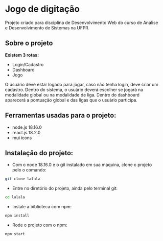 # Jogo de digitação

Projeto criado para disciplina de Desenvolvimento Web do curso de Análise e Desenvolvimento de Sistemas na UFPR.

## Sobre o projeto

**Existem 3 rotas:**

-   Login/Cadastro
-   Dashboard
-   Jogo

O usuário deve estar logado para jogar, caso não tenha login, deve criar um cadastro.
Dentro do sistema, o usuário deverá escolher se jogará na modalidade global ou na modalidade de liga.
Dentro do dashboard aparecerá a pontuação global e das ligas que o usuário participa.

## Ferramentas usadas para o projeto:

-   node.js 18.16.0
-   react.js 18.2.0
-   mui icons

## Instalação do projeto:

-   Com o node 18.16.0 e o git instalado em sua máquina, clone o projeto pelo o comando:

```bash
git clone lalala
```

-   Entre no diretório do projeto, ainda pelo terminal git:

```bash
cd lalala
```

-   Instale a biblioteca com npm:

```bash
npm install
```

-   Rode o projeto com o npm:

```bash
npm start
```
